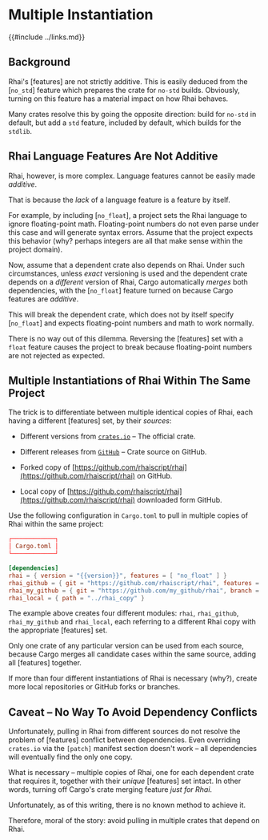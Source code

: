 Multiple Instantiation
======================

{{#include ../links.md}}


Background
----------

Rhai's [features] are not strictly additive.  This is easily deduced from the [`no_std`] feature
which prepares the crate for `no-std` builds.  Obviously, turning on this feature has a material
impact on how Rhai behaves.

Many crates resolve this by going the opposite direction: build for `no-std` in default,
but add a `std` feature, included by default, which builds for the `stdlib`.


Rhai Language Features Are Not Additive
--------------------------------------

Rhai, however, is more complex.  Language features cannot be easily made _additive_.

That is because the _lack_ of a language feature is a feature by itself.

For example, by including [`no_float`], a project sets the Rhai language to ignore floating-point math.
Floating-point numbers do not even parse under this case and will generate syntax errors.
Assume that the project expects this behavior (why? perhaps integers are all that make sense
within the project domain).

Now, assume that a dependent crate also depends on Rhai. Under such circumstances,
unless _exact_ versioning is used and the dependent crate depends on a _different_ version
of Rhai, Cargo automatically _merges_ both dependencies, with the [`no_float`] feature turned on
because Cargo features are _additive_.

This will break the dependent crate, which does not by itself specify [`no_float`]
and expects floating-point numbers and math to work normally.

There is no way out of this dilemma.  Reversing the [features] set with a `float` feature
causes the project to break because floating-point numbers are not rejected as expected.


Multiple Instantiations of Rhai Within The Same Project
------------------------------------------------------

The trick is to differentiate between multiple identical copies of Rhai, each having
a different [features] set, by their _sources_:

* Different versions from [`crates.io`](https://crates.io/crates/rhai/) &ndash; The official crate.

* Different releases from [`GitHub`](https://github.com/rhaiscript/rhai) &ndash; Crate source on GitHub.

* Forked copy of [https://github.com/rhaiscript/rhai](https://github.com/rhaiscript/rhai) on GitHub.

* Local copy of [https://github.com/rhaiscript/rhai](https://github.com/rhaiscript/rhai) downloaded form GitHub.

Use the following configuration in `Cargo.toml` to pull in multiple copies of Rhai within the same project:

```toml
┌────────────┐
│ Cargo.toml │
└────────────┘

[dependencies]
rhai = { version = "{{version}}", features = [ "no_float" ] }
rhai_github = { git = "https://github.com/rhaiscript/rhai", features = [ "unchecked" ] }
rhai_my_github = { git = "https://github.com/my_github/rhai", branch = "variation1", features = [ "serde", "no_closure" ] }
rhai_local = { path = "../rhai_copy" }
```

The example above creates four different modules: `rhai`, `rhai_github`, `rhai_my_github` and
`rhai_local`, each referring to a different Rhai copy with the appropriate [features] set.

Only one crate of any particular version can be used from each source, because Cargo merges
all candidate cases within the same source, adding all [features] together.

If more than four different instantiations of Rhai is necessary (why?), create more local repositories
or GitHub forks or branches.


Caveat &ndash; No Way To Avoid Dependency Conflicts
--------------------------------------------------

Unfortunately, pulling in Rhai from different sources do not resolve the problem of
[features] conflict between dependencies.  Even overriding `crates.io` via the `[patch]` manifest
section doesn't work &ndash; all dependencies will eventually find the only one copy.

What is necessary &ndash; multiple copies of Rhai, one for each dependent crate that requires it,
together with their _unique_ [features] set intact.  In other words, turning off Cargo's
crate merging feature _just for Rhai_.

Unfortunately, as of this writing, there is no known method to achieve it.

Therefore, moral of the story: avoid pulling in multiple crates that depend on Rhai.

